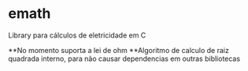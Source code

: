 # emath
Library para cálculos de eletricidade em C

**No momento suporta a lei de ohm
**Algoritmo de calculo de raiz quadrada interno, para não causar dependencias em outras bibliotecas
